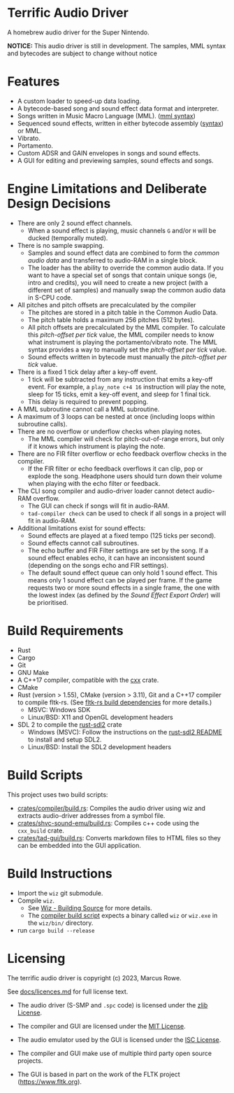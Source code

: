 Terrific Audio Driver
=====================

A homebrew audio driver for the Super Nintendo.

**NOTICE:** This audio driver is still in development.
The samples, MML syntax and bytecodes are subject to change without notice


Features
========
 * A custom loader to speed-up data loading.
 * A bytecode-based song and sound effect data format and interpreter.
 * Songs written in Music Macro Language (MML). ([mml syntax](docs/mml-syntax.md))
 * Sequenced sound effects, written in either bytecode assembly
   ([syntax](docs/bytecode-assembly-syntax.md)) or MML.
 * Vibrato.
 * Portamento.
 * Custom ADSR and GAIN envelopes in songs and sound effects.
 * A GUI for editing and previewing samples, sound effects and songs.


Engine Limitations and Deliberate Design Decisions
==================================================
 * There are only 2 sound effect channels.
    * When a sound effect is playing, music channels `G` and/or `H` will be ducked (temporally muted).
 * There is no sample swapping.
    * Samples and sound effect data are combined to form the *common audio data* and transferred to
      audio-RAM in a single block.
    * The loader has the ability to override the common audio data.  If you want to have a special
      set of songs that contain unique songs (ie, intro and credits), you will need to create a new
      project (with a different set of samples) and manually swap the common audio data in S-CPU
      code.
 * All pitches and pitch offsets are precalculated by the compiler
    * The pitches are stored in a pitch table in the Common Audio Data.
    * The pitch table holds a maximum 256 pitches (512 bytes).
    * All pitch offsets are precalculated by the MML compiler.  To calculate this *pitch-offset per
      tick* value, the MML compiler needs to know what instrument is playing the portamento/vibrato
      note.  The MML syntax provides a way to manually set the *pitch-offset per tick* value.
    * Sound effects written in bytecode must manually the *pitch-offset per tick* value.
 * There is a fixed 1 tick delay after a key-off event.
    * 1 tick will be subtracted from any instruction that emits a key-off event.
      For example, a `play_note c+4 16` instruction will play the note, sleep for 15 ticks, emit a
      key-off event, and sleep for 1 final tick.
    * This delay is required to prevent popping.
 * A MML subroutine cannot call a MML subroutine.
 * A maximum of 3 loops can be nested at once (including loops within subroutine calls).
 * There are no overflow or underflow checks when playing notes.
    * The MML compiler will check for pitch-out-of-range errors, but only if it knows which
      instrument is playing the note.
 * There are no FIR filter overflow or echo feedback overflow checks in the compiler.
    * If the FIR filter or echo feedback overflows it can clip, pop or explode the song.
      Headphone users should turn down their volume when playing with the echo filter or feedback.
 * The CLI song compiler and audio-driver loader cannot detect audio-RAM overflow.
    * The GUI can check if songs will fit in audio-RAM.
    * `tad-compiler check` can be used to check if all songs in a project will fit in audio-RAM.
 * Additional limitations exist for sound effects:
    * Sound effects are played at a fixed tempo (125 ticks per second).
    * Sound effects cannot call subroutines.
    * The echo buffer and FIR Filter settings are set by the song.  If a sound effect enables echo,
      it can have an inconsistent sound (depending on the songs echo and FIR settings).
    * The default sound effect queue can only hold 1 sound effect.
      This means only 1 sound effect can be played per frame.
      If the game requests two or more sound effects in a single frame, the one with the lowest
      index (as defined by the *Sound Effect Export Order*) will be prioritised.


<!-- START RELEASE CUT -->
Build Requirements
==================

 * Rust
 * Cargo
 * Git
 * GNU Make
 * A C++17 compiler, compatible with the [cxx](https://cxx.rs/) crate.
 * CMake
 * Rust (version > 1.55), CMake (version > 3.11), Git and a C++17 compiler to compile fltk-rs.
   (See [fltk-rs build dependencies](https://github.com/fltk-rs/fltk-rs/blob/master/README.md#build-dependencies) for more details.)
    * MSVC: Windows SDK
    * Linux/BSD: X11 and OpenGL development headers
 * SDL 2 to compile the [rust-sdl2](https://github.com/Rust-SDL2/rust-sdl2) crate
    * Windows (MSVC):  Follow the instructions on the [rust-sdl2 README](https://github.com/Rust-SDL2/rust-sdl2/blob/master/README.md#windows-msvc) to install and setup SDL2.
    * Linux/BSD: Install the SDL2 development headers


Build Scripts
=============

This project uses two build scripts:
 * [crates/compiler/build.rs](crates/compiler/build.rs): Compiles the audio driver using wiz and
   extracts audio-driver addresses from a symbol file.
 * [crates/shvc-sound-emu/build.rs](crates/shvc-sound-emu/build.rs): Compiles c++ code using the `cxx_build` crate.
 * [crates/tad-gui/build.rs](crates/tad-gui/build.rs): Converts markdown files to HTML files so they
   can be embedded into the GUI application.


Build Instructions
==================

 * Import the `wiz` git submodule.
 * Compile `wiz`.
    * See [Wiz - Building Source](https://github.com/wiz-lang/wiz#building-source) for more details.
    * The [compiler build script](crates/compiler/build.rs) expects a binary called `wiz` or
      `wiz.exe` in the `wiz/bin/` directory.
 * run `cargo build --release`


<!-- END RELEASE CUT -->
Licensing
=========
The terrific audio driver is copyright (c) 2023, Marcus Rowe.

See [docs/licences.md](docs/licences.md) for full license text.

 * The audio driver (S-SMP and `.spc` code) is licensed under the [zlib License](audio-driver/LICENSE).
 * The compiler and GUI are licensed under the [MIT License](crates/tad-compiler/LICENSE).
 * The audio emulator used by the GUI is licensed under the [ISC License](crates/shvc-sound-emu/LICENSE).

 * The compiler and GUI make use of multiple third party open source projects.
 * The GUI is based in part on the work of the FLTK project (https://www.fltk.org).



